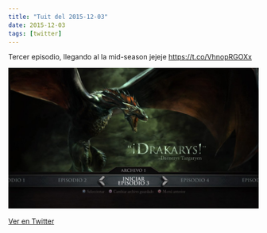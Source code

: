 ```yaml
---
title: "Tuit del 2015-12-03"
date: 2015-12-03
tags: [twitter]
---
```


Tercer episodio, llegando al la mid-season jejeje https://t.co/VhnopRGOXx

![Imagen](/assets/images/672540008415391744-CVVXkmeWoAAUBzj.jpg)

[Ver en Twitter](https://twitter.com/i/web/status/672540008415391744)
